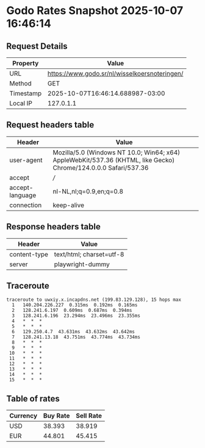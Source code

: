 # Godo Rates Snapshot 2025-10-07 16:46:14
## Request Details

| Property | Value |
|----------|-------|
| URL | https://www.godo.sr/nl/wisselkoersnoteringen/ |
| Method | GET |
| Timestamp | 2025-10-07T16:46:14.688987-03:00 |
| Local IP | 127.0.1.1 |
    
## Request headers table

| Header | Value |
|--------|-------|
| user-agent | Mozilla/5.0 (Windows NT 10.0; Win64; x64) AppleWebKit/537.36 (KHTML, like Gecko) Chrome/124.0.0.0 Safari/537.36 |
| accept | */* |
| accept-language | nl-NL,nl;q=0.9,en;q=0.8 |
| connection | keep-alive |

    
## Response headers table
| Header | Value |
|--------|-------|
| content-type | text/html; charset=utf-8 |
| server | playwright-dummy |

## Traceroute 

```
traceroute to uwxiy.x.incapdns.net (199.83.129.128), 15 hops max
  1   140.204.226.227  0.315ms  0.192ms  0.165ms 
  2   128.241.6.197  0.609ms  0.687ms  0.394ms 
  3   128.241.6.196  23.294ms  23.496ms  23.355ms 
  4   *  *  * 
  5   *  *  * 
  6   129.250.4.7  43.631ms  43.632ms  43.642ms 
  7   128.241.13.18  43.751ms  43.774ms  43.734ms 
  8   *  *  * 
  9   *  *  * 
 10   *  *  * 
 11   *  *  * 
 12   *  *  * 
 13   *  *  * 
 14   *  *  * 
 15   *  *  * 

```


## Table of rates

| Currency | Buy Rate | Sell Rate |
|----------|----------|-----------|
| USD | 38.393 | 38.919 |
| EUR | 44.801 | 45.415 |
